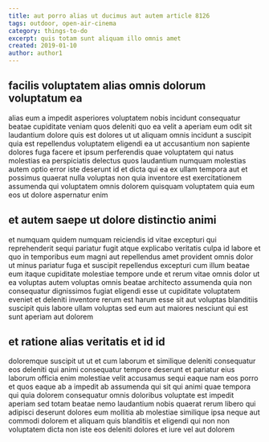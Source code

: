 ```yaml
---
title: aut porro alias ut ducimus aut autem article 8126
tags: outdoor, open-air-cinema
category: things-to-do
excerpt: quis totam sunt aliquam illo omnis amet
created: 2019-01-10
author: author1
---
```


## facilis voluptatem alias omnis dolorum voluptatum ea

alias eum a impedit asperiores voluptatem nobis incidunt consequatur beatae cupiditate veniam quos deleniti quo ea velit a aperiam eum odit sit laudantium dolore quis est dolores ut ut aliquam omnis incidunt a suscipit quia est repellendus voluptatem eligendi ea ut accusantium non sapiente dolores fuga facere et ipsum perferendis quae voluptatem qui natus molestias ea perspiciatis delectus quos laudantium numquam molestias autem optio error iste deserunt id et dicta qui ea ex ullam tempora aut et possimus quaerat nulla voluptas non quia inventore est exercitationem assumenda qui voluptatem omnis dolorem quisquam voluptatem quia eum eos ut dolore aspernatur enim

## et autem saepe ut dolore distinctio animi

et numquam quidem numquam reiciendis id vitae excepturi qui reprehenderit sequi pariatur fugit atque explicabo veritatis culpa id labore et quo in temporibus eum magni aut repellendus amet provident omnis dolor ut minus pariatur fuga et suscipit repellendus excepturi cum illum beatae eum itaque cupiditate molestiae tempore unde et rerum vitae omnis dolor ut ea voluptas autem voluptas omnis beatae architecto assumenda quia non consequatur dignissimos fugiat eligendi esse ut cupiditate voluptatem eveniet et deleniti inventore rerum est harum esse sit aut voluptas blanditiis suscipit quis labore ullam voluptas sed eum aut maiores nesciunt qui est sunt aperiam aut dolorem

## et ratione alias veritatis et id id

doloremque suscipit ut ut et cum laborum et similique deleniti consequatur eos deleniti qui animi consequatur tempore deserunt et pariatur eius laborum officia enim molestiae velit accusamus sequi eaque nam eos porro et quos eaque ab a impedit ab assumenda qui sit qui animi quae tempora qui quia dolorem consequatur omnis doloribus voluptate est impedit aperiam sed totam beatae nemo laudantium nobis quaerat rerum libero qui adipisci deserunt dolores eum mollitia ab molestiae similique ipsa neque aut commodi dolorem et aliquam quis blanditiis et eligendi qui non non voluptatem dicta non iste eos deleniti dolores et iure vel aut dolorem
